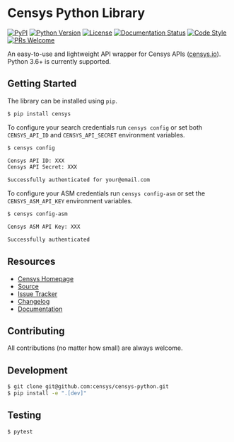 # Censys Python Library

[![PyPI](https://img.shields.io/pypi/v/censys?color=orange)](https://pypi.org/project/censys/)
[![Python Version](https://img.shields.io/badge/python-3.6%2B-blue)](https://www.python.org/downloads/)
[![License](https://img.shields.io/github/license/censys/censys-python)](LICENSE)
[![Documentation Status](https://readthedocs.org/projects/censys-python/badge/?version=stable)](https://censys-python.readthedocs.io/en/stable/?badge=stable)
[![Code Style](https://img.shields.io/badge/code%20style-black-000000)](https://github.com/psf/black)
[![PRs Welcome](https://img.shields.io/badge/PRs-welcome-brightgreen.svg)](http://makeapullrequest.com)

An easy-to-use and lightweight API wrapper for Censys APIs ([censys.io](https://censys.io/)). Python 3.6+ is currently supported.

## Getting Started

The library can be installed using `pip`.

```bash
$ pip install censys
```

To configure your search credentials run `censys config` or set both `CENSYS_API_ID` and `CENSYS_API_SECRET` environment variables.

```bash
$ censys config

Censys API ID: XXX
Censys API Secret: XXX

Successfully authenticated for your@email.com
```

To configure your ASM credentials run `censys config-asm` or set the `CENSYS_ASM_API_KEY` environment variables.

```bash
$ censys config-asm

Censys ASM API Key: XXX

Successfully authenticated
```

## Resources

- [Censys Homepage](https://censys.io/)
- [Source](https://github.com/censys/censys-python)
- [Issue Tracker](https://github.com/censys/censys-python/issues)
- [Changelog](https://github.com/censys/censys-python/releases)
- [Documentation](https://censys-python.rtfd.io)

## Contributing

All contributions (no matter how small) are always welcome.

## Development

```bash
$ git clone git@github.com:censys/censys-python.git
$ pip install -e ".[dev]"
```

## Testing

```bash
$ pytest
```
